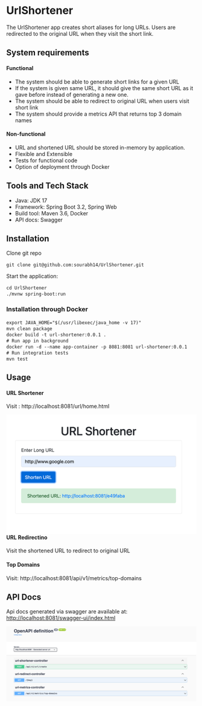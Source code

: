 # UrlShortener
The UrlShortener app creates short aliases for long URLs. Users are redirected to the original URL when they visit the short link.


## System requirements
#### Functional
- The system should be able to generate short links for a given URL 
- If the system is given same URL, it should give the same short URL as it gave before instead of generating a new one.
- The system should be able to redirect to original URL when users visit short link
- The system should provide a metrics API that returns top 3 domain names

#### Non-functional
- URL and shortened URL should be stored in-memory by application.
- Flexible and Extensible
- Tests for functional code
- Option of deployment through Docker


## Tools and Tech Stack
- Java: JDK 17
- Framework: Spring Boot 3.2, Spring Web
- Build tool: Maven 3.6, Docker
- API docs: Swagger

## Installation
Clone git repo
```shell
git clone git@github.com:sourabh14/UrlShortener.git
```

Start the application:
```shell
cd UrlShortener
./mvnw spring-boot:run
```

### Installation through Docker
```shell
export JAVA_HOME="$(/usr/libexec/java_home -v 17)"
mvn clean package
docker build -t url-shortener:0.0.1 .
# Run app in background
docker run -d --name app-container -p 8081:8081 url-shortener:0.0.1
# Run integration tests
mvn test
```

## Usage

#### URL Shortener
Visit : http://localhost:8081/url/home.html

<img src="src/main/resources/images/url-shortener-ui.png" alt="url-shortener-ui" style="float: left;"/>

#### URL Redirectino
Visit the shortened URL to redirect to original URL

#### Top Domains
Visit: http://localhost:8081/api/v1/metrics/top-domains

## API Docs
Api docs generated via swagger are available at:
[http://localhost:8081/swagger-ui/index.html](http://localhost:8081/swagger-ui/index.html)

![api-docs.png](src%2Fmain%2Fresources%2Fimages%2Fapi-docs.png)